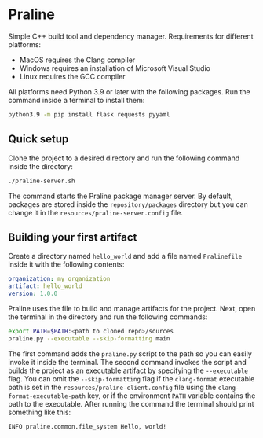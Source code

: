 # Praline
Simple C++ build tool and dependency manager. Requirements for different platforms:
- MacOS requires the Clang compiler
- Windows requires an installation of Microsoft Visual Studio
- Linux requires the GCC compiler

All platforms need Python 3.9 or later with the following packages. Run the command inside a terminal to install them:
```bash
python3.9 -m pip install flask requests pyyaml
```
## Quick setup
Clone the project to a desired directory and run the following command inside the directory:
```bash
./praline-server.sh
```
The command starts the Praline package manager server. By default, packages are stored inside the `repository/packages` directory but you can change it in the `resources/praline-server.config` file.
## Building your first artifact
Create a directory named `hello_world` and add a file named `Pralinefile` inside it with the following contents:
```yaml
organization: my_organization
artifact: hello_world
version: 1.0.0
```
Praline uses the file to build and manage artifacts for the project. Next, open the terminal in the directory and run the following commands:
```bash
export PATH=$PATH:<path to cloned repo>/sources
praline.py --executable --skip-formatting main
```
The first command adds the `praline.py` script to the path so you can easily invoke it inside the terminal. The second command invokes the script and builds the project as an executable artifact by specifying the `--executable` flag. You can omit the `--skip-formatting` flag if the `clang-format` executable path is set in the `resources/praline-client.config` file using the `clang-format-executable-path` key, or if the environment `PATH` variable contains the path to the executable. After running the command the terminal should print something like this:
```
INFO praline.common.file_system Hello, world!
```
